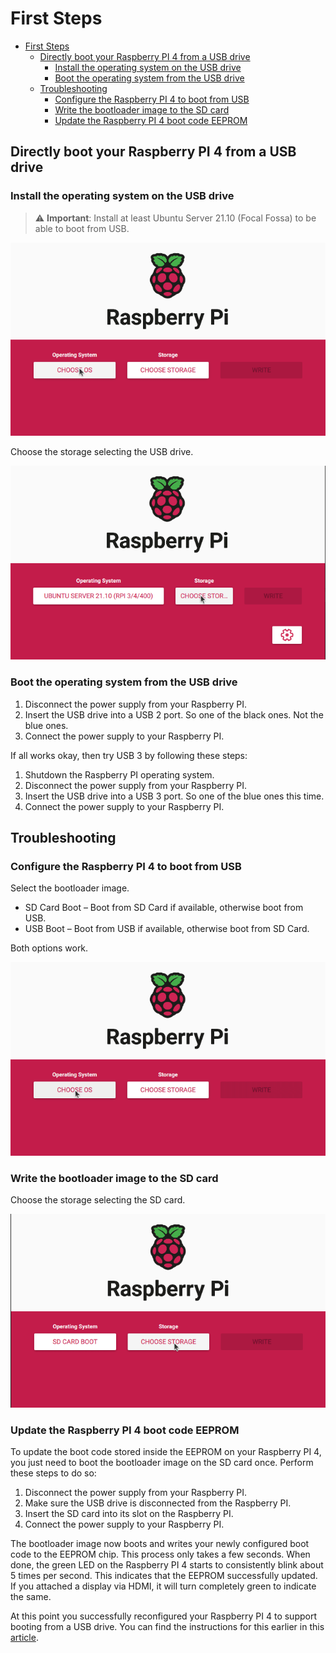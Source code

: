 # First Steps

- [First Steps](#first-steps)
	- [Directly boot your Raspberry PI 4 from a USB drive](#directly-boot-your-raspberry-pi-4-from-a-usb-drive)
		- [Install the operating system on the USB drive](#install-the-operating-system-on-the-usb-drive)
		- [Boot the operating system from the USB drive](#boot-the-operating-system-from-the-usb-drive)
	- [Troubleshooting](#troubleshooting)
		- [Configure the Raspberry PI 4 to boot from USB](#configure-the-raspberry-pi-4-to-boot-from-usb)
		- [Write the bootloader image to the SD card](#write-the-bootloader-image-to-the-sd-card)
		- [Update the Raspberry PI 4 boot code EEPROM](#update-the-raspberry-pi-4-boot-code-eeprom)

## Directly boot your Raspberry PI 4 from a USB drive

### Install the operating system on the USB drive

> ⚠️ **Important**: Install at least Ubuntu Server 21.10 (Focal Fossa) to be able to boot from USB.

![RPI Imager os Ubuntu Server 21.10](assets/01-os.gif "RPI Imager os")

Choose the storage selecting the USB drive.

![RPI Imager USB storage](assets/02-storage.gif "RPI Imager Storage")

### Boot the operating system from the USB drive

1. Disconnect the power supply from your Raspberry PI.
2. Insert the USB drive into a USB 2 port. So one of the black ones. Not the blue ones.
3. Connect the power supply to your Raspberry PI.

If all works okay, then try USB 3 by following these steps:

1. Shutdown the Raspberry PI operating system.
2. Disconnect the power supply from your Raspberry PI.
3. Insert the USB drive into a USB 3 port. So one of the blue ones this time.
4. Connect the power supply to your Raspberry PI.

## Troubleshooting

### Configure the Raspberry PI 4 to boot from USB

Select the bootloader image.

- SD Card Boot – Boot from SD Card if available, otherwise boot from USB.
- USB Boot – Boot from USB if available, otherwise boot from SD Card.

Both options work.

![RPI Imager Bootloader Image](assets/03-bootloader.gif "RPI Imager Bootloader")

### Write the bootloader image to the SD card

Choose the storage selecting the SD card.

![RPI Imager Bootloader SD Card](assets/04-bootloader-storage.gif "RPI Imager Bootloader")

### Update the Raspberry PI 4 boot code EEPROM

To update the boot code stored inside the EEPROM on your Raspberry PI 4, you just need to boot the bootloader image on the SD card once. Perform these steps to do so:

1. Disconnect the power supply from your Raspberry PI.
2. Make sure the USB drive is disconnected from the Raspberry PI.
3. Insert the SD card into its slot on the Raspberry PI.
4. Connect the power supply to your Raspberry PI.

The bootloader image now boots and writes your newly configured boot code to the EEPROM chip. This process only takes a few seconds. When done, the green LED on the Raspberry PI 4 starts to consistently blink about 5 times per second. This indicates that the EEPROM successfully updated. If you attached a display via HDMI, it will turn completely green to indicate the same.

At this point you successfully reconfigured your Raspberry PI 4 to support booting from a USB drive. You can find the instructions for this earlier in this [article](#boot-the-operating-system-from-the-usb-drive). 
